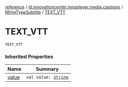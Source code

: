 [reference](../../index.md) / [id.innovationcenter.innoplayer.media.captions](../index.md) / [MimeTypeSubtitle](index.md) / [TEXT_VTT](./-t-e-x-t_-v-t-t.md)

# TEXT_VTT

`TEXT_VTT`

### Inherited Properties

| Name | Summary |
|---|---|
| [value](value.md) | `val value: `[`String`](https://kotlinlang.org/api/latest/jvm/stdlib/kotlin/-string/index.html) |
